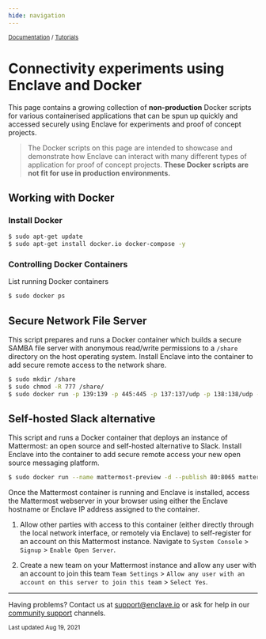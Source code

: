 ```yaml
---
hide: navigation
---
```


<small>[Documentation](/) / [Tutorials](/tutorials)</small>

# Connectivity experiments using Enclave and Docker

This page contains a growing collection of **non-production** Docker scripts for various containerised applications that can be spun up quickly and accessed securely using Enclave for experiments and proof of concept projects.

> The Docker scripts on this page are intended to showcase and demonstrate how Enclave can interact with many different types of application for proof of concept projects. **These Docker scripts are not fit for use in production environments.**

## Working with Docker

### Install Docker

```bash
$ sudo apt-get update
$ sudo apt-get install docker.io docker-compose -y
```

### Controlling Docker Containers

List running Docker containers

```bash
$ sudo docker ps
```

## Secure Network File Server

This script prepares and runs a Docker container which builds a secure SAMBA file server with anonymous read/write permissions to a `/share` directory on the host operating system. Install Enclave into the container to add secure remote access to the network share.

```bash
$ sudo mkdir /share
$ sudo chmod -R 777 /share/
$ sudo docker run -p 139:139 -p 445:445 -p 137:137/udp -p 138:138/udp -v /share:/share -d sixeyed/samba -s "share;/share;yes;no;yes;all"
```

## Self-hosted Slack alternative

This script and runs a Docker container that deploys an instance of Mattermost: an open source and self-hosted alternative to Slack. Install Enclave into the container to add secure remote access your new open source messaging platform.

```bash
$ sudo docker run --name mattermost-preview -d --publish 80:8065 mattermost/mattermost-preview
```

Once the Mattermost container is running and Enclave is installed, access the Mattermost webserver in your browser using either the Enclave hostname or Enclave IP address assigned to the container.

1. Allow other parties with access to this container (either directly through the local network interface, or remotely via Enclave) to self-register for an account on this Mattermost instance. Navigate to `System Console` > `Signup` > `Enable Open Server`.

1. Create a new team on your Mattermost instance and allow any user with an account to join this team `Team Settings` > `Allow any user with an account on this server to join this team` > `Select Yes`.

---

Having problems? Contact us at [support@enclave.io](mailto:support@enclave.io) or ask for help in our [community support](/community-support/) channels.

<small>Last updated Aug 19, 2021</small>